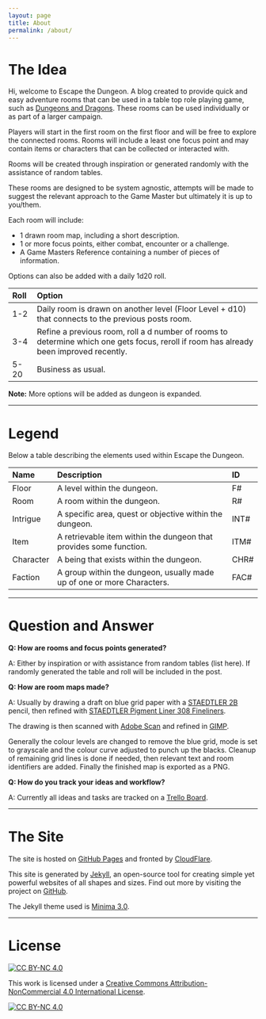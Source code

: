 ```yaml
---
layout: page
title: About
permalink: /about/
---
```


# The Idea

Hi, welcome to Escape the Dungeon. A blog created to provide quick and easy adventure rooms that can be used in a table top role playing game, such as [Dungeons and Dragons](https://dnd.wizards.com/). These rooms can be used individually or as part of a larger campaign.

Players will start in the first room on the first floor and will be free to explore the connected rooms. Rooms will include a least one focus point and may contain items or characters that can be collected or interacted with.

Rooms will be created through inspiration or generated randomly with the assistance of random tables.

These rooms are designed to be system agnostic, attempts will be made to suggest the relevant approach to the Game Master but ultimately it is up to you/them.

Each room will include:

- 1 drawn room map, including a short description.
- 1 or more focus points, either combat, encounter or a challenge.
- A Game Masters Reference containing a number of pieces of information.

Options can also be added with a daily 1d20 roll.

| Roll | Option |
|:--------| :--- |
| 1-2 | Daily room is drawn on another level (Floor Level + d10) that connects to the previous posts room. |
| 3-4 | Refine a previous room, roll a d number of rooms to determine which one gets focus, reroll if room has already been improved recently. |
| 5-20 | Business as usual. |

**Note:** More options will be added as dungeon is expanded.

---

# Legend

Below a table describing the elements used within Escape the Dungeon.

| Name | Description | ID |
|:--------| :--- | :--- |
| Floor | A level within the dungeon. | F# |
| Room | A room within the dungeon. | R# |
| Intrigue | A specific area, quest or objective within the dungeon. | INT# |
| Item | A retrievable item within the dungeon that provides some function. | ITM# |
| Character | A being that exists within the dungeon. | CHR# |
| Faction | A group within the dungeon, usually made up of one or more Characters. | FAC# |

---

# Question and Answer

**Q: How are rooms and focus points generated?**

A: Either by inspiration or with assistance from random tables (list here). If randomly generated the table and roll will be included in the post.

**Q: How are room maps made?**

A: Usually by drawing a draft on blue grid paper with a [STAEDTLER 2B](https://www.staedtler.com.au/en/products/pencils-accessories/pencils/minerva-130-60-pencil/) pencil, then refined with [STAEDTLER Pigment Liner 308 Fineliners](https://www.staedtler.com.au/en/products/ink-writing-instruments/fineliners/pigment-liner-308-fineliner/).

The drawing is then scanned with [Adobe Scan](https://play.google.com/store/apps/details?id=com.adobe.scan.android&hl=en_AU) and refined in [GIMP](https://www.gimp.org/).

Generally the colour levels are changed to remove the blue grid, mode is set to grayscale and the colour curve adjusted to punch up the blacks. Cleanup of remaining grid lines is done if needed, then relevant text and room identifiers are added. Finally the finished map is exported as a PNG.

**Q: How do you track your ideas and workflow?**

A: Currently all ideas and tasks are tracked on a [Trello Board](https://trello.com/).

---

# The Site

The site is hosted on [GitHub Pages](https://pages.github.com/) and fronted by [CloudFlare](https://www.cloudflare.com/).

This site is generated by [Jekyll](http://jekyllrb.com), an open-source tool for creating simple yet powerful websites of all shapes and sizes. Find out more by visiting the project on [GitHub](https://github.com/jekyll/jekyll).

The Jekyll theme used is [Minima 3.0](https://github.com/jekyll/minima).

---

# License

[![CC BY-NC 4.0][cc-by-nc-shield]][cc-by-nc]

This work is licensed under a [Creative Commons Attribution-NonCommercial 4.0 International
License][cc-by-nc].

[![CC BY-NC 4.0][cc-by-nc-image]][cc-by-nc]

[cc-by-nc]: https://creativecommons.org/licenses/by-nc/4.0/
[cc-by-nc-image]: https://i.creativecommons.org/l/by-nc/4.0/88x31.png
[cc-by-nc-shield]: https://img.shields.io/badge/License-CC%20BY%20NC%204.0-lightgrey.svg
